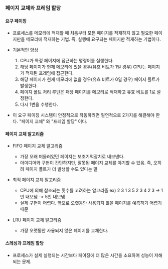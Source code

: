 ### 페이지 교체와 프레임 할당

#### 요구 페이징

- 프로세스를 메모리에 적재할 때 처음부터 모든 페이지를 적재하지 않고 필요한 페이지만을 메모리에 적재하는 기법.
  즉, 실행에 요구되는 페이지만 적재하는 기법이다.

- 기본적인 양상

  1. CPU가 특정 페이지에 접근하는 명령어를 실행한다.
  2. 해당 페이지가 현재 메모리에 있을 경우(유효 비트가 1일 경우) CPU는 페이지가 적재된 프레임에 접근한다.
  3. 해당 페이지가 현재 메모리에 없을 경우(유효 비트가 0일 경우) 페이지 폴트가 발생한다.
  4. 페이지 폴트 처리 루틴은 패당 페이지를 메모리로 적재하고 유효 비트를 1로 설정한다.
  5. 다시 1번을 수행한다.

- 이 요구 페이징 시스템이 안정적으로 작동하려면 필연적으로 2가지를 해결해야 한다.
  "페이지 교체" 와 "프레임 할당" 이다.

#### 페이지 교체 알고리즘

- FIFO 페이지 교체 알고리즘

  - 가장 오래 머물러있던 페이지는 보조기억장치로 내보낸다.
  - 아이디어와 구현이 간단하지만, 잘못된 페이지 교체를 야기할 수 있음. 즉, 오히려 페이지 폴트가 더 발생할 수도 있다는 말

- 최적 페이지 교체 알고리즘

  - CPU에 의해 참조되는 횟수를 고려하는 알고리즘
    ex) 2 3 1 3 5 2 3 4 2 3 -> 1번 내보냄 -> 5번 내보냄
  - 실제 구현이 어렵다. 앞으로 오랫동안 사용되지 않을 페이지를 예측하기 어렵기 때문

- LRU 페이지 교체 알고리즘
  - 가장 오랫동안 사용되지 않은 페이지를 교체한다.

#### 스레싱과 프레임 할당

- 프로세스가 실제 실행되는 시간보다 페이징에 더 많은 시간을 소요하여 성능이 저해되는 문제.
